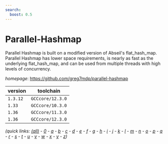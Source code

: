 ```yaml
---
search:
  boost: 0.5
---
```

# Parallel-Hashmap

Parallel Hashmap is built on a modified version of Abseil's flat_hash_map. Parallel Hashmap has lower space requirements, is nearly as fast as the underlying flat_hash_map, and can be used from multiple threads with high levels of concurrency.

*homepage*: <https://github.com/greg7mdp/parallel-hashmap>

version | toolchain
--------|----------
``1.3.12`` | ``GCCcore/12.3.0``
``1.33`` | ``GCCcore/10.3.0``
``1.36`` | ``GCCcore/11.3.0``
``1.36`` | ``GCCcore/12.3.0``


*(quick links: [(all)](../index.md) - [0](../0/index.md) - [a](../a/index.md) - [b](../b/index.md) - [c](../c/index.md) - [d](../d/index.md) - [e](../e/index.md) - [f](../f/index.md) - [g](../g/index.md) - [h](../h/index.md) - [i](../i/index.md) - [j](../j/index.md) - [k](../k/index.md) - [l](../l/index.md) - [m](../m/index.md) - [n](../n/index.md) - [o](../o/index.md) - [p](../p/index.md) - [q](../q/index.md) - [r](../r/index.md) - [s](../s/index.md) - [t](../t/index.md) - [u](../u/index.md) - [v](../v/index.md) - [w](../w/index.md) - [x](../x/index.md) - [y](../y/index.md) - [z](../z/index.md))*

